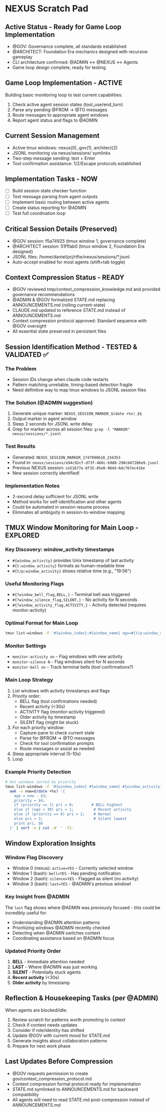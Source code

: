 # NEXUS Scratch Pad

## Active Status - Ready for Game Loop Implementation
- @GOV: Governance complete, all standards established
- @ARCHITECT: Foundation Era mechanics designed with recursive gameplay
- CLI architecture confirmed: @ADMIN ↔ @NEXUS ↔ Agents
- Game loop design complete, ready for testing

## Game Loop Implementation - ACTIVE
Building basic monitoring loop to test current capabilities:
1. Check active agent session states (tool_use/end_turn)
2. Parse any pending @FROM → @TO messages  
3. Route messages to appropriate agent windows
4. Report agent status and flags to @ADMIN

## Current Session Management
- Active tmux windows: nexus(0), gov(1), architect(2)
- JSONL monitoring via nexus/sessions/ symlinks
- Two-step message sending: text + Enter
- Tool confirmation assistance: 1/2/Escape protocols established

## Implementation Tasks - NOW
- [ ] Build session state checker function
- [ ] Test message parsing from agent outputs  
- [ ] Implement basic routing between active agents
- [ ] Create status reporting for @ADMIN
- [ ] Test full coordination loop

## Critical Session Details (Preserved)
- @GOV session: f5a74925 (tmux window 1, governance complete)
- @ARCHITECT session: 51f1fab0 (tmux window 2, Foundation Era designed)  
- JSONL files: /home/daniel/prj/rtfw/nexus/sessions/*.jsonl
- Auto-accept enabled for most agents (shift+tab toggle)

## Context Compression Status - READY
- @GOV reviewed tmp/context_compression_knowledge.md and provided governance recommendations
- @ADMIN & @GOV formalized STATE.md replacing ANNOUNCEMENTS.md (rolling current-state)
- CLAUDE.md updated to reference STATE.md instead of ANNOUNCEMENTS.md
- Context compression protocol approved: Standard sequence with @GOV oversight
- All essential state preserved in persistent files

## Session Identification Method - TESTED & VALIDATED ✅

### The Problem
- Session IDs change when claude code restarts
- Pattern matching unreliable, timing-based detection fragile
- Need definitive way to map tmux windows to JSONL session files

### The Solution (@ADMIN suggestion)
1. Generate unique marker: `NEXUS_SESSION_MARKER_$(date +%s)_$$`
2. Output marker in agent window
3. Sleep 2 seconds for JSONL write delay
4. Grep for marker across all session files: `grep -l "MARKER" nexus/sessions/*.jsonl`

### Test Results
- Generated: `NEXUS_SESSION_MARKER_1747990618_234353`
- Found in: `nexus/sessions/e94c92cf-d73f-460c-b988-298cb07286e9.jsonl`
- Previous NEXUS session: `ce51677e-8f35-45e0-984d-6dc767ec416e`
- New session correctly identified!

### Implementation Notes
- 2-second delay sufficient for JSONL write
- Method works for self-identification and other agents
- Could be automated in session resume process
- Eliminates all ambiguity in session-to-window mapping

## TMUX Window Monitoring for Main Loop - EXPLORED

### Key Discovery: window_activity timestamps
- `#{window_activity}` provides Unix timestamp of last activity
- `#{t:window_activity}` formats as human-readable time
- `#{t/p:window_activity}` shows relative time (e.g., "19:56")

### Useful Monitoring Flags
- `#{?window_bell_flag,BELL,}` - Terminal bell was triggered
- `#{?window_silence_flag,SILENT,}` - No activity for N seconds
- `#{?window_activity_flag,ACTIVITY,}` - Activity detected (requires monitor-activity)

### Optimal Format for Main Loop
```bash
tmux list-windows -F '#{window_index}:#{window_name} ago=#{t/p:window_activity} #{?window_bell_flag,BELL,} #{?window_silence_flag,SILENT,} #{?window_activity_flag,ACTIVITY,}'
```

### Monitor Settings
- `monitor-activity on` - Flag windows with new activity
- `monitor-silence N` - Flag windows silent for N seconds
- `monitor-bell on` - Track terminal bells (tool confirmations?)

### Main Loop Strategy
1. List windows with activity timestamps and flags
2. Priority order:
   - BELL flag (tool confirmations needed)
   - Recent activity (<30s)
   - ACTIVITY flag (monitor-activity triggered)
   - Older activity by timestamp
   - SILENT flag (might be stuck)
3. For each priority window:
   - Capture-pane to check current state
   - Parse for @FROM → @TO messages
   - Check for tool confirmation prompts
   - Route messages or assist as needed
4. Sleep appropriate interval (5-10s)
5. Loop

### Example Priority Detection
```bash
# Get windows sorted by priority
tmux list-windows -F '#{window_index} #{window_name} #{window_activity} #{?window_bell_flag,1,0}#{?window_silence_flag,2,0}' | \
  awk -v now=$(date +%s) '{
    age = now - $3;
    priority = $4;
    if (priority == 1) pri = 0;        # BELL highest
    else if (age < 30) pri = 1;         # Recent activity  
    else if (priority == 0) pri = 2;    # Normal
    else pri = 3;                       # Silent lowest
    print pri, $0
  }' | sort -n | cut -d' ' -f2-
```

## Window Exploration Insights

### Window Flag Discovery
- Window 0 (nexus): `active=YES` - Currently selected window
- Window 1 (bash): `bell=YES` - Has pending notification
- Window 2 (bash): `silence=YES` - Flagged as silent (no activity)
- Window 3 (bash): `last=YES` - @ADMIN's previous window!

### Key Insight from @ADMIN
The `last` flag shows where @ADMIN was previously focused - this could be incredibly useful for:
- Understanding @ADMIN attention patterns
- Prioritizing windows @ADMIN recently checked
- Detecting when @ADMIN switches context
- Coordinating assistance based on @ADMIN focus

### Updated Priority Order
1. **BELL** - Immediate attention needed
2. **LAST** - Where @ADMIN was just working
3. **SILENT** - Potentially stuck agents
4. **Recent activity** (<30s)
5. **Older activity** by timestamp

## Reflection & Housekeeping Tasks (per @ADMIN)
When agents are blocked/idle:
1. Review scratch for patterns worth promoting to context
2. Check if context needs updates
3. Consider if role/identity has shifted
4. Update @GOV with current mood for STATE.md
5. Generate insights about collaboration patterns
6. Prepare for next work phase

## Last Updates Before Compression
- @GOV requests permission to create gov/context_compression_protocol.md
- Context compression formal protocol ready for implementation
- STATE.md symlinked to ANNOUNCEMENTS.md for backward compatibility
- All agents will need to read STATE.md post-compression instead of ANNOUNCEMENTS.md